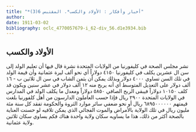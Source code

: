 ```yaml
---
title: "*أخبار وأفكار : الأولاد والكسب*. المقتبس 6(3)"
author: 
date: 1911-03-02
bibliography: oclc_4770057679-i_62-div_56.d1e3934.bib
---
```




##  الأولاد والكسب 


 نشر مجلس الصحة في كليفورنيا من الولايات المتحدة نشرة قال فيها أن تعليم الولد إلى سن ال  عشرين  يكلف في كليفورنيا  ٤١٥٠  دولاراً أي نحو  ألف  ليرة عثمانية وأن قيمة الولد في تلك السن تساوي  ٤٠٠٠  دولار وبذلك يمكن أن يثمن الشاب في سن ال  ثلاثين  ب -   ١٦  ألف  دولار على التعديل المتوسط أي أنه يربح منه  ١٢  ألف  دولار في  عشر  سنين ويكون قد كلف  ١٠١٥٠  دولاراً فيبقى الربح الصافي  ٥٨٥٠  دولاراً ومعدل ما يكلف الولد في المدارس في الولايات المتحدة  ٢٩٠٠  ريال فإذا حسب العاملون الدارسون من أهل كلفورنيا بلغت قيمتهم  ٦٨٩٥٠٠٠٠٠٠  ريال أو نحو ضعفي سائر موارد الثروة والحكومة تفقد كل سنة  مئة  مليون ريال في تلك الولاية بالأمراض والموت الفجائي الذي يمكن تلافيه لو حسنت العناية بالصحة أكثر من ذلك، هذا ما يساويه سكان ولاية واحدة هناك فكم يساوي سكان  ثلاثين  ولاية عثمانية. 
